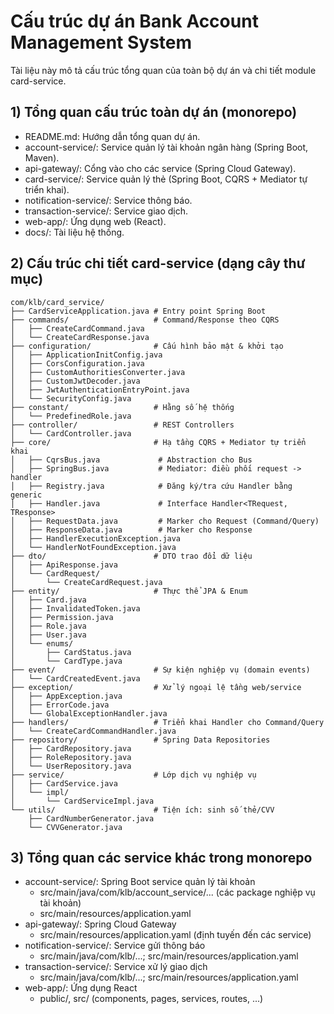# Cấu trúc dự án Bank Account Management System

Tài liệu này mô tả cấu trúc tổng quan của toàn bộ dự án và chi tiết module card-service.

## 1) Tổng quan cấu trúc toàn dự án (monorepo)

- README.md: Hướng dẫn tổng quan dự án.
- account-service/: Service quản lý tài khoản ngân hàng (Spring Boot, Maven).
- api-gateway/: Cổng vào cho các service (Spring Cloud Gateway).
- card-service/: Service quản lý thẻ (Spring Boot, CQRS + Mediator tự triển khai).
- notification-service/: Service thông báo.
- transaction-service/: Service giao dịch.
- web-app/: Ứng dụng web (React).
- docs/: Tài liệu hệ thống.


## 2) Cấu trúc chi tiết card-service (dạng cây thư mục)

```
com/klb/card_service/
├── CardServiceApplication.java # Entry point Spring Boot
├── commands/                   # Command/Response theo CQRS
│   ├── CreateCardCommand.java
│   └── CreateCardResponse.java
├── configuration/              # Cấu hình bảo mật & khởi tạo
│   ├── ApplicationInitConfig.java
│   ├── CorsConfiguration.java
│   ├── CustomAuthoritiesConverter.java
│   ├── CustomJwtDecoder.java
│   ├── JwtAuthenticationEntryPoint.java
│   └── SecurityConfig.java
├── constant/                   # Hằng số hệ thống
│   └── PredefinedRole.java
├── controller/                 # REST Controllers
│   └── CardController.java
├── core/                       # Hạ tầng CQRS + Mediator tự triển khai
│   ├── CqrsBus.java             # Abstraction cho Bus
│   ├── SpringBus.java           # Mediator: điều phối request -> handler
│   ├── Registry.java            # Đăng ký/tra cứu Handler bằng generic
│   ├── Handler.java             # Interface Handler<TRequest, TResponse>
│   ├── RequestData.java         # Marker cho Request (Command/Query)
│   ├── ResponseData.java        # Marker cho Response
│   ├── HandlerExecutionException.java
│   └── HandlerNotFoundException.java
├── dto/                        # DTO trao đổi dữ liệu
│   ├── ApiResponse.java
│   └── CardRequest/
│       └── CreateCardRequest.java
├── entity/                     # Thực thể JPA & Enum
│   ├── Card.java
│   ├── InvalidatedToken.java
│   ├── Permission.java
│   ├── Role.java
│   ├── User.java
│   └── enums/
│       ├── CardStatus.java
│       └── CardType.java
├── event/                      # Sự kiện nghiệp vụ (domain events)
│   └── CardCreatedEvent.java
├── exception/                  # Xử lý ngoại lệ tầng web/service
│   ├── AppException.java
│   ├── ErrorCode.java
│   └── GlobalExceptionHandler.java
├── handlers/                   # Triển khai Handler cho Command/Query
│   └── CreateCardCommandHandler.java
├── repository/                 # Spring Data Repositories
│   ├── CardRepository.java
│   ├── RoleRepository.java
│   └── UserRepository.java
├── service/                    # Lớp dịch vụ nghiệp vụ
│   ├── CardService.java
│   └── impl/
│       └── CardServiceImpl.java
└── utils/                      # Tiện ích: sinh số thẻ/CVV
    ├── CardNumberGenerator.java
    └── CVVGenerator.java
```

## 3) Tổng quan các service khác trong monorepo

- account-service/: Spring Boot service quản lý tài khoản
  - src/main/java/com/klb/account_service/... (các package nghiệp vụ tài khoản)
  - src/main/resources/application.yaml
- api-gateway/: Spring Cloud Gateway
  - src/main/resources/application.yaml (định tuyến đến các service)
- notification-service/: Service gửi thông báo
  - src/main/java/com/klb/...; src/main/resources/application.yaml
- transaction-service/: Service xử lý giao dịch
  - src/main/java/com/klb/...; src/main/resources/application.yaml
- web-app/: Ứng dụng React
  - public/, src/ (components, pages, services, routes, ...)
